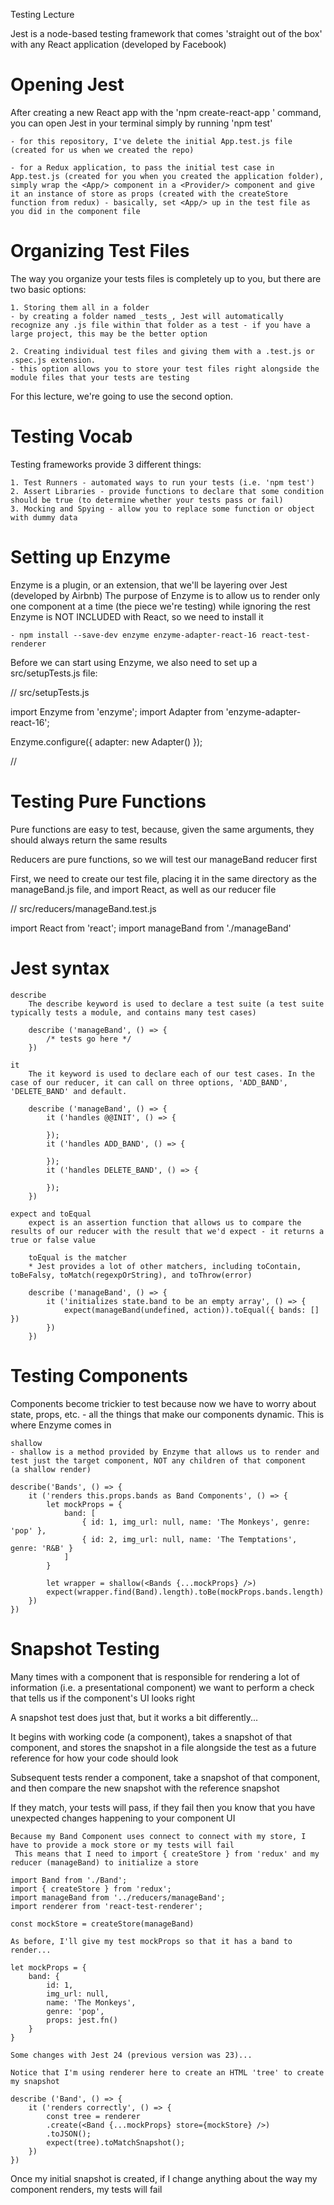 Testing Lecture

Jest is a node-based testing framework that comes 'straight out of the box' with any React application (developed by Facebook)

# Opening Jest
After creating a new React app with the 'npm create-react-app <myApp>' command, you can open Jest in your terminal simply by running 'npm test'

    - for this repository, I've delete the initial App.test.js file (created for us when we created the repo)

    - for a Redux application, to pass the initial test case in App.test.js (created for you when you created the application folder), simply wrap the <App/> component in a <Provider/> component and give it an instance of store as props (created with the createStore function from redux) - basically, set <App/> up in the test file as you did in the component file

# Organizing Test Files
The way you organize your tests files is completely up to you, but there are two basic options:

    1. Storing them all in a folder
    - by creating a folder named _tests_, Jest will automatically recognize any .js file within that folder as a test - if you have a large project, this may be the better option

    2. Creating individual test files and giving them with a .test.js or .spec.js extension.
    - this option allows you to store your test files right alongside the module files that your tests are testing

For this lecture, we're going to use the second option.

# Testing Vocab
Testing frameworks provide 3 different things:

    1. Test Runners - automated ways to run your tests (i.e. 'npm test')
    2. Assert Libraries - provide functions to declare that some condition should be true (to determine whether your tests pass or fail)
    3. Mocking and Spying - allow you to replace some function or object with dummy data

# Setting up Enzyme 
Enzyme is a plugin, or an extension, that we'll be layering over Jest (developed by Airbnb)
The purpose of Enzyme is to allow us to render only one component at a time (the piece we're testing) while ignoring the rest
Enzyme is NOT INCLUDED with React, so we need to install it

    - npm install --save-dev enzyme enzyme-adapter-react-16 react-test-renderer

Before we can start using Enzyme, we also need to set up a src/setupTests.js file:

// src/setupTests.js

import Enzyme from 'enzyme';
import Adapter from 'enzyme-adapter-react-16';

Enzyme.configure({ adapter: new Adapter() });

//

# Testing Pure Functions
Pure functions are easy to test, because, given the same arguments, they should always return the same results

Reducers are pure functions, so we will test our manageBand reducer first

First, we need to create our test file, placing it in the same directory as the manageBand.js file, and import React, as well as our reducer file

// src/reducers/manageBand.test.js

import React from 'react';
import manageBand from './manageBand'

# Jest syntax
    describe
        The describe keyword is used to declare a test suite (a test suite typically tests a module, and contains many test cases)

        describe ('manageBand', () => {
            /* tests go here */
        })

    it 
        The it keyword is used to declare each of our test cases. In the case of our reducer, it can call on three options, 'ADD_BAND', 'DELETE_BAND' and default.

        describe ('manageBand', () => {
            it ('handles @@INIT', () => {

            });
            it ('handles ADD_BAND', () => {

            });
            it ('handles DELETE_BAND', () => {

            });
        })

    expect and toEqual
        expect is an assertion function that allows us to compare the results of our reducer with the result that we'd expect - it returns a true or false value

        toEqual is the matcher
        * Jest provides a lot of other matchers, including toContain, toBeFalsy, toMatch(regexpOrString), and toThrow(error)

        describe ('manageBand', () => {
            it ('initializes state.band to be an empty array', () => {
                expect(manageBand(undefined, action)).toEqual({ bands: [] })
            })
        })

# Testing Components
Components become trickier to test because now we have to worry about state, props, etc. - all the things that make our components dynamic. This is where Enzyme comes in

    shallow 
    - shallow is a method provided by Enzyme that allows us to render and test just the target component, NOT any children of that component
    (a shallow render)

    describe('Bands', () => {
        it ('renders this.props.bands as Band Components', () => {
            let mockProps = {
                band: [
                    { id: 1, img_url: null, name: 'The Monkeys', genre: 'pop' },
                    { id: 2, img_url: null, name: 'The Temptations', genre: 'R&B' }
                ]
            }

            let wrapper = shallow(<Bands {...mockProps} />)
            expect(wrapper.find(Band).length).toBe(mockProps.bands.length)
        })
    })

# Snapshot Testing
Many times with a component that is responsible for rendering a lot of information (i.e. a presentational component) we want to perform a check that tells us if the component's UI looks right

A snapshot test does just that, but it works a bit differently... 

It begins with working code (a component), takes a snapshot of that component, and stores the snapshot in a file alongside the test as a future reference for how your code should look

Subsequent tests render a component, take a snapshot of that component, and then compare the new snapshot with the reference snapshot

If they match, your tests will pass, if they fail then you know that you have unexpected changes happening to your component UI

    Because my Band Component uses connect to connect with my store, I have to provide a mock store or my tests will fail
     This means that I need to import { createStore } from 'redux' and my reducer (manageBand) to initialize a store 

    import Band from './Band';
    import { createStore } from 'redux';
    import manageBand from '../reducers/manageBand';
    import renderer from 'react-test-renderer';

    const mockStore = createStore(manageBand)

    As before, I'll give my test mockProps so that it has a band to render...

    let mockProps = {
        band: {
            id: 1,
            img_url: null,
            name: 'The Monkeys',
            genre: 'pop',
            props: jest.fn() 
        }
    }

    Some changes with Jest 24 (previous version was 23)...

    Notice that I'm using renderer here to create an HTML 'tree' to create my snapshot

    describe ('Band', () => {
        it ('renders correctly', () => { 
            const tree = renderer
            .create(<Band {...mockProps} store={mockStore} />)
            .toJSON();
            expect(tree).toMatchSnapshot();
        })
    })

Once my initial snapshot is created, if I change anything about the way my component renders, my tests will fail
